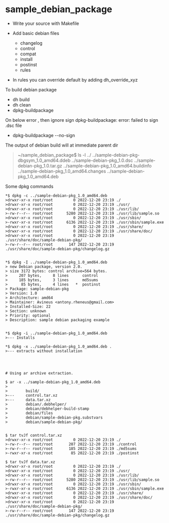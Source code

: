 # sample_debian_package



- Write your source with Makefile

- Add basic debian files
  * changelog
  * control
  * compat
  * install
  * postinst
  * rules

- In rules you can override default by adding dh_override_xyz

To build debian package

* dh build
* dh clean
* dpkg-buildpackage

On below error , then ignore sign
dpkg-buildpackage: error: failed to sign .dsc file
* dpkg-buildpackage  --no-sign


The output of debian build will at immediate parent dir
>~/sample_debian_package$ ls -l ../
>../sample-debian-pkg-dbgsym_1.0_amd64.ddeb
>../sample-debian-pkg_1.0.dsc
>../sample-debian-pkg_1.0.tar.gz
>../sample-debian-pkg_1.0_amd64.buildinfo
>../sample-debian-pkg_1.0_amd64.changes
>../sample-debian-pkg_1.0_amd64.deb


Some dpkg commands
```
*$ dpkg -c ../sample-debian-pkg_1.0_amd64.deb 
>drwxr-xr-x root/root         0 2022-12-20 23:19 ./
>drwxr-xr-x root/root         0 2022-12-20 23:19 ./usr/
>drwxr-xr-x root/root         0 2022-12-20 23:19 ./usr/lib/
>-rw-r--r-- root/root      5280 2022-12-20 23:19 ./usr/lib/sample.so
>drwxr-xr-x root/root         0 2022-12-20 23:19 ./usr/sbin/
>-rwxr-xr-x root/root      6136 2022-12-20 23:19 ./usr/sbin/sample.exe
>drwxr-xr-x root/root         0 2022-12-20 23:19 ./usr/share/
>drwxr-xr-x root/root         0 2022-12-20 23:19 ./usr/share/doc/
>drwxr-xr-x root/root         0 2022-12-20 23:19 ./usr/share/doc/sample-debian-pkg/
>-rw-r--r-- root/root       147 2022-12-20 23:19 ./usr/share/doc/sample-debian-pkg/changelog.gz


*$ dpkg -I ../sample-debian-pkg_1.0_amd64.deb 
> new Debian package, version 2.0.
> size 3172 bytes: control archive=564 bytes.
>     207 bytes,     8 lines      control              
>     185 bytes,     3 lines      md5sums              
>      85 bytes,     4 lines   *  postinst             
> Package: sample-debian-pkg
> Version: 1.0
> Architecture: amd64
> Maintainer: Avineus <antony.rheneus@gmail.com>
> Installed-Size: 22
> Section: unknown
> Priority: optional
> Description: sample debian packaging example


*$ dpkg -i ../sample-debian-pkg_1.0_amd64.deb
>--- Installs

*$ dpkg -x ../sample-debian-pkg_1.0_amd64.deb .
>--- extracts without installation




# Using ar archive extraction.

$ ar -x ../sample-debian-pkg_1.0_amd64.deb 
>
>        build/
>---     control.tar.xz
>---     data.tar.xz
>        debian/.debhelper/
>        debian/debhelper-build-stamp
>        debian/files
>        debian/sample-debian-pkg.substvars
>        debian/sample-debian-pkg/


$ tar tvJf control.tar.xz
>drwxr-xr-x root/root         0 2022-12-20 23:19 ./
>-rw-r--r-- root/root       207 2022-12-20 23:19 ./control
>-rw-r--r-- root/root       185 2022-12-20 23:19 ./md5sums
>-rwxr-xr-x root/root        85 2022-12-20 23:19 ./postinst

$ tar tvJf data.tar.xz 
>drwxr-xr-x root/root         0 2022-12-20 23:19 ./
>drwxr-xr-x root/root         0 2022-12-20 23:19 ./usr/
>drwxr-xr-x root/root         0 2022-12-20 23:19 ./usr/lib/
>-rw-r--r-- root/root      5280 2022-12-20 23:19 ./usr/lib/sample.so
>drwxr-xr-x root/root         0 2022-12-20 23:19 ./usr/sbin/
>-rwxr-xr-x root/root      6136 2022-12-20 23:19 ./usr/sbin/sample.exe
>drwxr-xr-x root/root         0 2022-12-20 23:19 ./usr/share/
>drwxr-xr-x root/root         0 2022-12-20 23:19 ./usr/share/doc/
>drwxr-xr-x root/root         0 2022-12-20 23:19 ./usr/share/doc/sample-debian-pkg/
>-rw-r--r-- root/root       147 2022-12-20 23:19 ./usr/share/doc/sample-debian-pkg/changelog.gz
```
